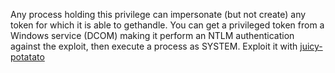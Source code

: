 Any process holding this privilege can impersonate (but not create) any token for which it is able to gethandle.
You can get a privileged token from a Windows service (DCOM) making it perform an NTLM authentication against the exploit, then execute a process as SYSTEM.
Exploit it with [juicy-potatato](https://github.com/ohpe/juicy-potato)
